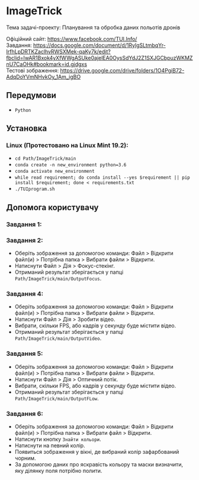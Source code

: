 # ImageTrick
Тема задачі-проекту: Планування та обробка даних польотів дронів

Офіційний сайт:
https://www.facebook.com/TUI.Info/ <br>
Завдання:
https://docs.google.com/document/d/1RylgSLtmbqYr-IrfhLpDRTKZaclhvRWSXMek-qaKy7k/edit?fbclid=IwAR1Bxok4yXfWWgASUke0ajelEA0OysSdYdJ2Z1SXJGCbpuzWKMZnU7CaOHk#bookmark=id.gjdgxs<br>
Тестові зображення:
https://drive.google.com/drive/folders/1O4PgiB72-AdqDoYVmNHvkOy_1Am_igBO

## Передумови
* ``` Python ```

## Установка
  ### Linux (Протестовано на Linux Mint 19.2):
  * ``` cd Path/ImageTrick/main ```
  * ``` conda create -n new_environment python=3.6 ```
  * ``` conda activate new_environment ```
  * ``` while read requirement; do conda install --yes $requirement || pip install $requirement; done < requirements.txt ```
  * ``` ./TUIprogram.sh ```
  
## Допомога користувачу
   ### Завдання 1:
   
   ### Завдання 2:
   * Оберіть зображення за допомогою команди: Файл > Відкрити файл(и) > Потрібна папка > Вибрати файли > Відкрити.
   * Натиснути Файл > Дія > Фокус-стекінг.
   * Отриманий результат зберігається у папці ```Path/ImageTrick/main/OutputFocus```.
   
   ### Завдання 4:
   * Оберіть зображення за допомогою команди: Файл > Відкрити файл(и) > Потрібна папка > Вибрати файли > Відкрити.
   * Натиснути Файл > Дія > Зробити відео.
   * Вибрати, скільки FPS, або кадрів у секунду буде містити відео.
   * Отриманий результат зберігається у папці ```Path/ImageTrick/main/OutputVideo```.
   
   ### Завдання 5:
   * Оберіть зображення за допомогою команди: Файл > Відкрити файл(и) > Потрібна папка > Вибрати файли > Відкрити.
   * Натиснути Файл > Дія > Оптичний потік.
   * Вибрати, скільки FPS, або кадрів у секунду буде містити відео.
   * Отриманий результат зберігається у папці ```Path/ImageTrick/main/OutputFLow```.
   
   ### Завдання 6:
   * Оберіть зображення за допомогою команди: Файл > Відкрити файл(и) > Потрібна папка > Вибрати файл > Відкрити.
   * Натиснути кнопку ``` Знайти кольори ```.
   * Натиснути на певний колір.
   * Появиться зображення у вікні, де вибраний колір зафарбований чорним.
   * За допомогою даних про яскравість кольору та маски визначити, яку ділянку поля потрібно полити.
  
   
